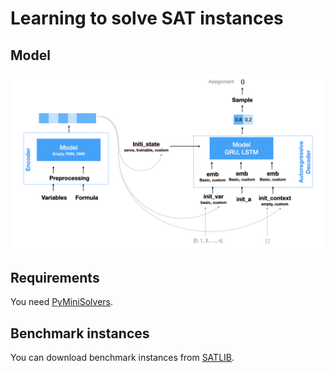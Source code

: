 # Learning to solve SAT instances

## Model

![Model](img/modular_model.png)

## Requirements

You need [PyMiniSolvers](https://github.com/liffiton/PyMiniSolvers).


## Benchmark instances

You can download benchmark instances from [SATLIB](https://www.cs.ubc.ca/~hoos/SATLIB/benchm.html). 
